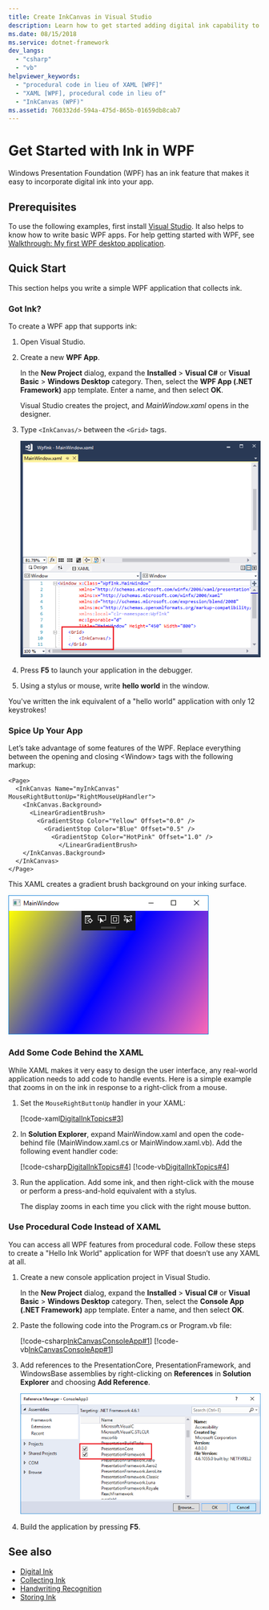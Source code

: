 ```yaml
---
title: Create InkCanvas in Visual Studio
description: Learn how to get started adding digital ink capability to your Windows Presentation Foundation (WPF) applications.
ms.date: 08/15/2018
ms.service: dotnet-framework
dev_langs:
  - "csharp"
  - "vb"
helpviewer_keywords:
  - "procedural code in lieu of XAML [WPF]"
  - "XAML [WPF], procedural code in lieu of"
  - "InkCanvas (WPF)"
ms.assetid: 760332dd-594a-475d-865b-01659db8cab7
---
```

# Get Started with Ink in WPF

Windows Presentation Foundation (WPF) has an ink feature that makes it easy to incorporate digital ink into your app.

## Prerequisites

To use the following examples, first install [Visual Studio](https://visualstudio.microsoft.com/downloads/?utm_medium=microsoft&utm_source=learn.microsoft.com&utm_campaign=inline+link&utm_content=download+vs2019). It also helps to know how to write basic WPF apps. For help getting started with WPF, see [Walkthrough: My first WPF desktop application](/dotnet/desktop/wpf/get-started/walkthrough-my-first-wpf-desktop-application).

## Quick Start

This section helps you write a simple WPF application that collects ink.

### Got Ink?

To create a WPF app that supports ink:

1. Open Visual Studio.

2. Create a new **WPF App**.

   In the **New Project** dialog, expand the **Installed** > **Visual C#** or **Visual Basic** > **Windows Desktop** category. Then, select the **WPF App (.NET Framework)** app template. Enter a name, and then select **OK**.

   Visual Studio creates the project, and *MainWindow.xaml* opens in the designer.

3. Type `<InkCanvas/>` between the `<Grid>` tags.

   ![XAML designer with InkCanvas tag](./media/getting-started-with-ink/inkcanvas-xaml.png)

4. Press **F5** to launch your application in the debugger.

5. Using a stylus or mouse, write **hello world** in the window.

You've written the ink equivalent of a "hello world" application with only 12 keystrokes!

### Spice Up Your App

Let’s take advantage of some features of the WPF. Replace everything between the opening and closing \<Window> tags with the following markup:

```xaml
<Page>
  <InkCanvas Name="myInkCanvas" MouseRightButtonUp="RightMouseUpHandler">
    <InkCanvas.Background>
      <LinearGradientBrush>
        <GradientStop Color="Yellow" Offset="0.0" />
          <GradientStop Color="Blue" Offset="0.5" />
            <GradientStop Color="HotPink" Offset="1.0" />
              </LinearGradientBrush>
    </InkCanvas.Background>
  </InkCanvas>
</Page>
```

This XAML creates a gradient brush background on your inking surface.

![Gradient colors on inking surface in WPF app](./media/getting-started-with-ink/gradient-colors.png)

### Add Some Code Behind the XAML

While XAML makes it very easy to design the user interface, any real-world application needs to add code to handle events. Here is a simple example that zooms in on the ink in response to a right-click from a mouse.

1. Set the `MouseRightButtonUp` handler in your XAML:

   [!code-xaml[DigitalInkTopics#3](~/samples/snippets/csharp/VS_Snippets_Wpf/DigitalInkTopics/CSharp/Window2.xaml#3)]

1. In **Solution Explorer**, expand MainWindow.xaml and open the code-behind file (MainWindow.xaml.cs or MainWindow.xaml.vb). Add the following event handler code:

   [!code-csharp[DigitalInkTopics#4](~/samples/snippets/csharp/VS_Snippets_Wpf/DigitalInkTopics/CSharp/Window2.xaml.cs#4)]
   [!code-vb[DigitalInkTopics#4](~/samples/snippets/visualbasic/VS_Snippets_Wpf/DigitalInkTopics/VisualBasic/Window2.xaml.vb#4)]

1. Run the application. Add some ink, and then right-click with the mouse or perform a press-and-hold equivalent with a stylus.

   The display zooms in each time you click with the right mouse button.

### Use Procedural Code Instead of XAML

You can access all WPF features from procedural code. Follow these steps to create a "Hello Ink World" application for WPF that doesn’t use any XAML at all.

1. Create a new console application project in Visual Studio.

   In the **New Project** dialog, expand the **Installed** > **Visual C#** or **Visual Basic** > **Windows Desktop** category. Then, select the **Console App (.NET Framework)** app template. Enter a name, and then select **OK**.

1. Paste the following code into the Program.cs or Program.vb file:

   [!code-csharp[InkCanvasConsoleApp#1](~/samples/snippets/csharp/VS_Snippets_Wpf/InkCanvasConsoleApp/CSharp/Program.cs#1)]
   [!code-vb[InkCanvasConsoleApp#1](~/samples/snippets/visualbasic/VS_Snippets_Wpf/InkCanvasConsoleApp/VisualBasic/Module1.vb#1)]

1. Add references to the PresentationCore, PresentationFramework, and WindowsBase assemblies by right-clicking on **References** in **Solution Explorer** and choosing **Add Reference**.

   ![Reference Manager showing PresentationCore and PresentationFramework](./media/getting-started-with-ink/reference-manager-presentationcore-presentationframework.png)

1. Build the application by pressing **F5**.

## See also

- [Digital Ink](digital-ink.md)
- [Collecting Ink](collecting-ink.md)
- [Handwriting Recognition](handwriting-recognition.md)
- [Storing Ink](storing-ink.md)
